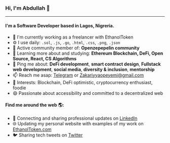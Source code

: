 ### Hi, I'm Abdullah 👋
---

<!-- I'm Abdullah, a software engineer with experience in Blockchain development, JavaScript, Python, GoLang, React, MongoDB and more. I've been working professionally for about 2 years but got my start back in days of MySpace and LiveJournal. I am enthusiastic about solving problems and outside of work my goal is to increase diversity in technology and help the next generation get their start. I am passionate about accessibility and committed to a web that works for everyone.-->

#### I'm a Software Developer based in Lagos, Nigreria.

- 🏢 I'm currently working as a freelancer with EthanolToken
- ⚙️ I use daily: `.sol`, `.js`, `.go`, `.html`, `.css`,  `.png`, `.json`
- 💅 Active community member of: **Openzepepelin community**
- 🌱 Learning more about and studying: **Ethereum Blockchain, DeFi, Open Source, React, CS Algorithms**
- 💬 Ping me about: **DeFi development**, **smart contract design**, **Fullstack web development**, **social media**, **diversity & inclusion**, **mentorship**
- 📫 Reach me asap: <a href="https://t.me/DragonTrybe">Telegram</a> or Zakariyyaopeyemi@gmail.com
- 💜 Interests: Blockchain, DeFi optimistic, cryptocurrency enthusiast, foodie
- 😄 Passionate about accessibility and committed to a decentralized web

#### Find me around the web 🌎:
- 💼 Connecting and sharing professional updates on <a href="https://www.linkedin.com/in/abdullah-zakarriya-ba58961aa/">LinkedIn</a>
- 🌐 Updating my personal website with examples of my work on <a href="https://ethanoltoken.com/">EthanolToken.com</a>
- 🐦 Sharing tech tweets on <a href="https://twitter.com/Dev_DragonLord/">Twitter</a>
